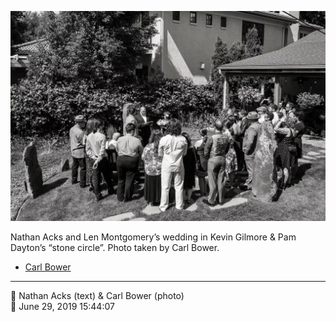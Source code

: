 ![Nathan Acks and Len Montgomery’s wedding in Kevin Gilmore and Pam Dayton’s “stone circle”](assets/2019-06-29-set-1-the-ceremony-24.webp)

Nathan Acks and Len Montgomery’s wedding in Kevin Gilmore & Pam Dayton’s “stone circle”. Photo taken by Carl Bower.

* [Carl Bower](https://carlbowerphotos.com)

- - - -

<span aria-hidden="true">👥</span> Nathan Acks (text) & Carl Bower (photo)  
<span aria-hidden="true">📅</span> June 29, 2019 15:44:07
